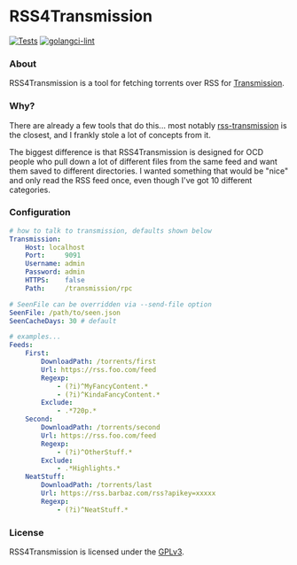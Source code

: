 # RSS4Transmission

[![Tests](https://github.com/synfinatic/rss4transmission/actions/workflows/tests.yml/badge.svg)](https://github.com/synfinatic/rss4transmission/actions/workflows/tests.yml)
[![golangci-lint](https://github.com/synfinatic/rss4transmission/actions/workflows/golangci-lint.yml/badge.svg)](https://github.com/synfinatic/rss4transmission/actions/workflows/golangci-lint.yml)

### About

RSS4Transmission is a tool for fetching torrents over RSS for [Transmission](
https://transmissionbt.com).

### Why?

There are already a few tools that do this... most notably [rss-transmission](
https://github.com/nning/transmission-rss) is the closest, and I frankly stole
a lot of concepts from it.  

The biggest difference is that RSS4Transmission is designed for OCD people who 
pull down a lot of different files from the same feed and want them saved to 
different directories.  I wanted something that would be "nice" and only 
read the RSS feed once, even though I've got 10 different categories.

### Configuration


```yaml
# how to talk to transmission, defaults shown below
Transmission:
    Host: localhost
    Port:     9091
    Username: admin
    Password: admin
    HTTPS:    false
    Path:     /transmission/rpc

# SeenFile can be overridden via --send-file option
SeenFile: /path/to/seen.json
SeenCacheDays: 30 # default

# examples...
Feeds:
    First:
        DownloadPath: /torrents/first
        Url: https://rss.foo.com/feed
        Regexp:
            - (?i)^MyFancyContent.*
            - (?i)^KindaFancyContent.*
        Exclude:
            - .*720p.*
    Second:
        DownloadPath: /torrents/second
        Url: https://rss.foo.com/feed
        Regexp:
            - (?i)^OtherStuff.*
        Exclude:
            - .*Highlights.*
    NeatStuff:
        DownloadPath: /torrents/last
        Url: https://rss.barbaz.com/rss?apikey=xxxxx
        Regexp:
            - (?i)^NeatStuff.*
```

### License

RSS4Transmission is licensed under the [GPLv3](LICENSE).
